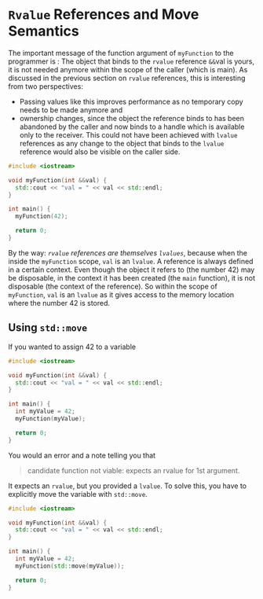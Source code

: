 # `Rvalue` References and Move Semantics

The important message of the function argument of `myFunction` to the
programmer is : The object that binds to the `rvalue` reference `&&`val is yours,
it is not needed anymore within the scope of the caller (which is main). As
discussed in the previous section on `rvalue` references, this is interesting
from two perspectives:

- Passing values like this improves performance as no temporary copy needs to
be made anymore and
- ownership changes, since the object the reference binds to has been
abandoned by the caller and now binds to a handle which is available only to
the receiver. This could not have been achieved with `lvalue` references as any
change to the object that binds to the `lvalue` reference would also be visible
on the caller side.

```cpp
#include <iostream>

void myFunction(int &&val) {
  std::cout << "val = " << val << std::endl;
}

int main() {
  myFunction(42);

  return 0; 
}
```

By the way: *`rvalue` references are themselves `lvalues`*, because when
the inside the `myFunction` scope, `val` is an `lvalue`. A reference is always
defined in a certain context. Even though the object it refers to (the
number 42) may be disposable, in the context it has been created (the `main` function), it
is not disposable (the context of the reference). So within the scope of
`myFunction`, `val` is an `lvalue` as it gives access to the memory location where
the number 42 is stored.

## Using `std::move`

If you wanted to assign 42 to a variable

```cpp
#include <iostream>

void myFunction(int &&val) {
  std::cout << "val = " << val << std::endl;
}

int main() {
  int myValue = 42;
  myFunction(myValue);

  return 0; 
}
```

You would an error and a note telling you that

> candidate function not viable: expects an rvalue for 1st argument.

It expects an `rvalue`, but you provided a `lvalue`. To solve this, you
have to explicitly move the variable with `std::move`.

```cpp
#include <iostream>

void myFunction(int &&val) {
  std::cout << "val = " << val << std::endl;
}

int main() {
  int myValue = 42;
  myFunction(std::move(myValue));

  return 0; 
}
```
